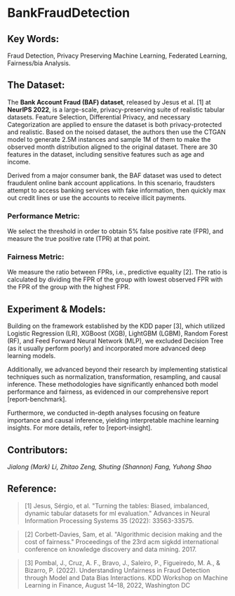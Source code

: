# BankFraudDetection

## Key Words:
Fraud Detection, Privacy Preserving Machine Learning, Federated Learning, Fairness/bia Analysis.

## The Dataset:
The **Bank Account Fraud (BAF) dataset**, released by Jesus et al. [1] at **NeurIPS 2022**, is a large-scale, privacy-preserving suite of realistic tabular datasets. Feature Selection, Differential Privacy, and necessary Categorization are applied to ensure the dataset is both privacy-protected and realistic. Based on the noised dataset, the authors then use the CTGAN model to generate 2.5M instances and sample 1M of them to make the observed month distribution aligned to the original dataset. There are 30 features in the dataset, including sensitive features such as age and income.

Derived from a major consumer bank, the BAF dataset was used to detect fraudulent online bank account applications. In this scenario, fraudsters attempt to access banking services with fake information, then quickly max out credit lines or use the accounts to receive illicit payments.

### Performance Metric:
We select the threshold in order to obtain 5% false positive rate (FPR), and measure the true positive rate (TPR) at that point.

### Fairness Metric:
We measure the ratio between FPRs, i.e., predictive equality [2]. The ratio is calculated by dividing the FPR of the group with lowest observed FPR with the FPR of the group with the highest FPR.

## Experiment & Models:
Building on the framework established by the KDD paper [3], which utilized Logistic Regression (LR), XGBoost (XGB), LightGBM (LGBM), Random Forest (RF), and Feed Forward Neural Network (MLP), we excluded Decision Tree (as it usually perform poorly) and incorporated more advanced deep learning models.

Additionally, we advanced beyond their research by implementing statistical techniques such as normalization, transformation, resampling, and causal inference. These methodologies have significantly enhanced both model performance and fairness, as evidenced in our comprehensive report [report-benchmark].

Furthermore, we conducted in-depth analyses focusing on feature importance and causal inference, yielding interpretable machine learning insights. For more details, refer to [report-insight].

## Contributors:
*Jialong (Mark) Li, Zhitao Zeng, Shuting (Shannon) Fang, Yuhong Shao*

## Reference:
> [1] Jesus, Sérgio, et al. "Turning the tables: Biased, imbalanced, dynamic tabular datasets for ml evaluation." Advances in Neural Information Processing Systems 35 (2022): 33563-33575.

> [2] Corbett-Davies, Sam, et al. "Algorithmic decision making and the cost of fairness." Proceedings of the 23rd acm sigkdd international conference on knowledge discovery and data mining. 2017.

> [3] Pombal, J., Cruz, A. F., Bravo, J., Saleiro, P., Figueiredo, M. A., & Bizarro, P. (2022). Understanding Unfairness in Fraud Detection through Model and Data Bias Interactions. KDD Workshop on Machine Learning in Finance, August 14–18, 2022, Washington DC
